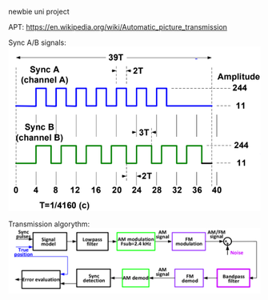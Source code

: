 newbie uni project

APT: https://en.wikipedia.org/wiki/Automatic_picture_transmission

Sync A/B signals:  
![Sync AB](img/apt_sync.png)

Transmission algorythm:  
![algorythm](img/algorythm.png)
